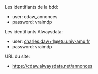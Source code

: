 Les identifiants de la bdd:
- user: cdaw_annonces
- password: vraimdp

Les identifiants Alwaysdata:
- user: charles.daw+1@etu.univ-amu.fr
- password: vraimdp

URL du site:
- https://cdaw.alwaysdata.net/annonces
```
